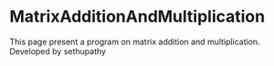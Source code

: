 # MatrixAdditionAndMultiplication
This page present a program on matrix addition and multiplication. Developed by sethupathy
